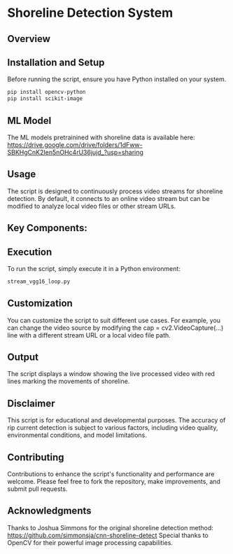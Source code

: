 # Shoreline Detection System

## Overview


## Installation and Setup
Before running the script, ensure you have Python installed on your system. 

```bash
pip install opencv-python
pip install scikit-image
```

## ML Model
The ML models pretrainined with shoreline data is available here: https://drive.google.com/drive/folders/1dFww-SBKHgCnK2Ien5nOHc4rU36jujd_?usp=sharing

## Usage
The script is designed to continuously process video streams for shoreline detection. By default, it connects to an online video stream but can be modified to analyze local video files or other stream URLs.


## Key Components:


## Execution
To run the script, simply execute it in a Python environment:

```bash
stream_vgg16_loop.py
```

## Customization
You can customize the script to suit different use cases. For example, you can change the video source by modifying the cap = cv2.VideoCapture(...) line with a different stream URL or a local video file path.

## Output
The script displays a window showing the live processed video with red lines marking the movements of shoreline. 

## Disclaimer
This script is for educational and developmental purposes. The accuracy of rip current detection is subject to various factors, including video quality, environmental conditions, and model limitations.

## Contributing
Contributions to enhance the script's functionality and performance are welcome. Please feel free to fork the repository, make improvements, and submit pull requests.

## Acknowledgments
Thanks to Joshua Simmons for the original shoreline detection method: https://github.com/simmonsja/cnn-shoreline-detect
Special thanks to OpenCV for their powerful image processing capabilities.
